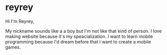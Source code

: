 # reyrey


Hi I'm Reyrey,

My nickname sounds like a a boy but I'm not like that kind of person.
I love making website because it's my speacialization. I want to learn
mobile programming because I'd dream before that I want to create a mobile games.
